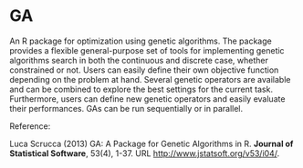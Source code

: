 # GA

An R package for optimization using genetic algorithms. The package provides a flexible general-purpose set of tools for implementing genetic algorithms search in both the continuous and discrete case, whether constrained or not. Users can easily define their own objective function depending on the problem at hand. Several genetic operators are available and can be combined to explore the best settings for the current task. Furthermore, users can define new genetic operators and easily evaluate their performances. GAs can be run sequentially or in parallel.

Reference:

Luca Scrucca (2013) GA: A Package for Genetic Algorithms in R. **Journal of Statistical Software**, 53(4), 1-37. URL http://www.jstatsoft.org/v53/i04/.